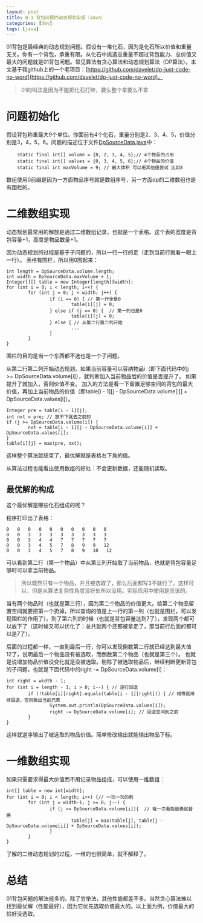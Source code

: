 ```yaml
---
layout: post
title: 0-1 背包问题的动态规划实现（Java）
categories: [dev]
tags: [java]
---
```


01背包是最经典的动态规划问题。假设有一堆化石，因为是化石所以价值和重量无关。你有一个背包，承重有限。从化石中挑选总重量不超过背包能力、总价值又最大的问题就是01背包问题。常见算法有贪心算法和动态规划算法（DP算法）。本文基于我github上的一个老项目：[https://github.com/davelet/dp-just-code-no-word](https://github.com/davelet/dp-just-code-no-word)。

> 01的叫法是因为不能把化石打碎，要么整个拿要么不拿

# 问题初始化

假设背包称重最大9个单位。你面前有4个化石，重量分别是2、3、4、5，价值分别是3，4，5，6。问题的描述位于文件[DpSourceData.java](https://github.com/davelet/dp-just-code-no-word/blob/master/src/main/java/DpSourceData.java)中：

```
    static final int[] volume = {0, 2, 3, 4, 5};// 4个物品的占用
    static final int[] values = {0, 3, 4, 5, 6};// 4个物品的价值
    static final int maxVolume = 9; // 最大体积 可以用其他值尝试 比如8
```

数组使用0前缀是因为一方面物品序号就是数组序号，另一方面dp的二维数组也是有围栏的。

# 二维数组实现

动态规划最常用的解放是通过二维数组记录，也就是一个表格。这个表的宽度是背包容量+1，高度是物品数量+1。

因为动态规划的过程是基于子问题的，所以一行一行的走（走到当前行就看一眼上一行）。
表格有围栏，所以用0围起来：
```
int length = DpSourceData.volume.length;
int width = DpSourceData.maxVolume + 1;
Integer[][] table = new Integer[length][width];
for (int i = 0; i < length; i++) {
        for (int j = 0; j < width; j++) {
                if (i == 0) { // 第一行全是0
                        table[i][j] = 0;
                } else if (j == 0) {  // 第一列也是0
                        table[i][j] = 0;
                } else { // 从第二行第二列开始
                        ...
                }
        }
}
```
围栏的目的是当一个东西都不选也是一个子问题。

从第二行第二列开始动态规划。如果当前容量可以容纳物品i（即下面代码中的j >= DpSourceData.volume[i]），就判断加入当前物品后的价值是否提升了。
如果提升了就加入，否则价值不变。
加入的方法是看一下留置足够空间的背包的最大价值，再加上当前物品的价值（即table[i - 1][j - DpSourceData.volume[i]] + DpSourceData.values[i]）。

```
Integer pre = table[i - 1][j];
int nxt = pre; // 放不下就去之前的
if (j >= DpSourceData.volume[i]) {
        nxt = table[i - 1][j - DpSourceData.volume[i]] + DpSourceData.values[i];
}
table[i][j] = max(pre, nxt);
```

这样整个算法就结束了，最优解就是表格右下角的值。

从算法过程也能看出使用数组的好处：不会更新数据，还能随机读取。

## 最优解的构成
这个最优解是哪些化石组成的呢？

程序打印出了表格：
```
0   0   0   0   0   0   0   0   0   0   
0   0   3   3   3   3   3   3   3   3   
0   0   3   4   4   7   7   7   7   7   
0   0   3   4   5   7   8   9   9   12   
0   0   3   4   5   7   8   9   10   12 
```
可以看到第二行（第一个物品）中从第三列开始取了当前物品，也就是背包容量足够时可以拿当前物品。
> 所以既然只有一个物品，并且被选取了，那么后面都写3不就行了。这样可以，但是从算法复杂性角度没好处所以没用。实际应用中使用是应该的。

当有两个物品时（也就是第三行），因为第二个物品的价值更大。给第二个物品留置空间就要把第一个扔掉，所以查询的值是上一行的第一列（也就是围栏，可以发现围栏的作用了）。到了第六列的时候（也就是背包容量达到7了），发现两个都可以放下了（这时候又可以优化了：总共就两个还都被拿走了，那当前行后面的都可以是7了）。

后面的过程都一样，一直到最后一行，你可以发现倒数第二行就已经达到最大值12了，说明最后一个物品没有被选取，而倒数第二个物品（也就是第三个）。
也就是说增加物品价值没变化就是没被选取。剔除了被选取物品后，继续判断更新背包的子问题，也就是下面代码中的right -= DpSourceData.volume[i]：
```
int right = width - 1;
for (int i = length - 1; i > 0; i--) { // 逐行回退
        if (!table[i][right].equals(table[i - 1][right])) { // 相等就继续回退，否则输出当前元素
                System.out.println(DpSourceData.values[i]);
                right -= DpSourceData.volume[i]; // 回退空间到之前
        }
}
```
这样就逆序输出了被选取的物品价值。简单修改输出就能输出物品下标。

# 一维数组实现
如果只需要求得最大价值而不用记录物品组成，可以使用一维数组：

```
int[] table = new int[width];
for (int i = 0; i < length; i++) {// 一次一次的刷
        for (int j = width-1; j >= 0; j--) {
                if (j >= DpSourceData.volume[i]){  // 每一次看能替换就替换
                        table[j] = max(table[j], table[j - DpSourceData.volume[i]] + DpSourceData.values[i]);
                }
        }
}
```
了解的二维动态规划的过程，一维的也很简单，就不解释了。

# 总结

01背包问题的解法挺多的。除了穷举法，其他性能都差不多。当然贪心算法难以找到最优解（性能最好），因为它优先选取价值最大的。以上面为例，价值最大的恰好没选取。